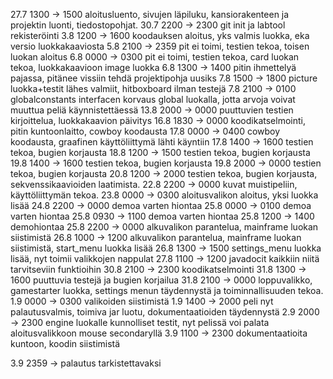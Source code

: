 27.7 1300 -> 1500 aloitusluento, sivujen läpiluku, kansiorakenteen ja projektin luonti, tiedostopohjat.
30.7 2200 -> 2300 git init ja labtool rekisteröinti
3.8  1200 -> 1600 koodauksen aloitus, yks valmis luokka, eka versio luokkakaaviosta
5.8  2100 -> 2359 pit ei toimi, testien tekoa, toisen luokan aloitus
6.8  0000 -> 0300 pit ei toimi, testien tekoa, card luokan tekoa, luokkakaavioon image luokka
6.8  1300 -> 1400 pitin ihmettelyä pajassa, pitänee vissiin tehdä projektipohja uusiks
7.8  1500 -> 1800 picture luokka+testit lähes valmiit, hitboxboard ilman testejä
7.8  2100 -> 0100 globalconstants interfacen korvaus global luokalla, jotta arvoja voivat muuttua peliä käynnistettäessä
13.8 2000 -> 0000 puuttuvien testien kirjoittelua, luokkakaavion päivitys
16.8 1830 -> 0000 koodikatselmointi, pitin kuntoonlaitto, cowboy koodausta
17.8 0000 -> 0400 cowboy koodausta, graafinen käyttöliittymä lähti käyntiin
17.8 1400 -> 1600 testien tekoa, bugien korjausta
18.8 1200 -> 1500 testien tekoa, bugien korjausta
19.8 1400 -> 1600 testien tekoa, bugien korjausta
19.8 2000 -> 0000 testien tekoa, bugien korjausta
20.8 1200 -> 2000 testien tekoa, bugien korjausta, sekvenssikaavioiden laatimista.
22.8 2200 -> 0000 kuvat muistipeliin, käyttöliittymän tekoa.
23.8 0000 -> 0300 aloitusvalikon aloitus, yksi luokka lisää
24.8 2200 -> 0000 demoa varten hiontaa
25.8 0000 -> 0100 demoa varten hiontaa
25.8 0930 -> 1100 demoa varten hiontaa
25.8 1200 -> 1400 demohiontaa
25.8 2200 -> 0000 alkuvalikon parantelua, mainframe luokan siistimistä
26.8 1000 -> 1200 alkuvalikon parantelua, mainframe luokan siistimistä, start_menu luokka lisää
26.8 1300 -> 1500 settings_menu luokka lisää, nyt toimii valikkojen nappulat
27.8 1100 -> 1200 javadocit kaikkiin niitä tarvitseviin funktioihin
30.8 2100 -> 2300 koodikatselmointi
31.8 1300 -> 1600 puuttuvia testejä ja bugien korjailua
31.8 2100 -> 0000 loppuvalikko, gamestarter luokka, settings menun täydennystä ja toiminnallisuuden tekoa.
1.9 0000 -> 0300 valikoiden siistimistä
1.9 1400 -> 2000 peli nyt palautusvalmis, toimiva jar luotu, dokumentaatioiden täydennystä
2.9 2000 -> 2300 engine luokalle kunnolliset testit, nyt pelissä voi palata aloitusvalikkoon mouse secondaryllä
3.9 1100 -> 2300 dokumentaatioita kuntoon, koodin siistimistä

3.9 2359 -> palautus tarkistettavaksi

